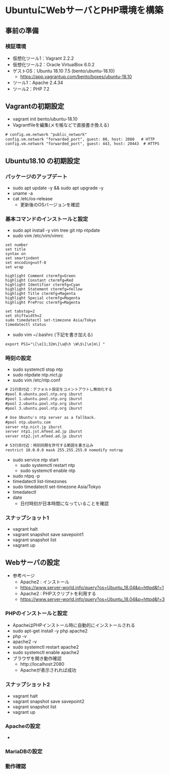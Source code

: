 # UbuntuにWebサーバとPHP環境を構築

## 事前の準備
### 検証環境
- 仮想化ツール1：Vagrant 2.2.2
- 仮想化ツール2：Oracle VirtualBox 6.0.2
- ゲストOS：Ubuntu 18.10 7.5 (bento/ubuntu-18.10)
    - https://app.vagrantup.com/bento/boxes/ubuntu-18.10
- ツール1：Apache 2.4.34
- ツール2：PHP 7.2

## Vagrantの初期設定
- vagrant init bento/ubuntu-18.10
- Vagrantfileを編集(メモ帳などで直接書き換える)
```txt
# config.vm.network "public_network"
config.vm.network "forwarded_port", guest: 80, host: 2080   # HTTP
config.vm.network "forwarded_port", guest: 443, host: 20443  # HTTPS
```

## Ubuntu18.10 の初期設定
### パッケージのアップデート
- sudo apt update -y && sudo apt upgrade -y
- uname -a
- cat /etc/os-release
    - 更新後のOSバージョンを確認

### 基本コマンドのインストールと設定
- sudo apt install -y vim tree git ntp ntpdate
- sudo vim /etc/vim/vimrc
```text
set number
set title
syntax on
set smartindent
set encoding=utf-8
set wrap

highlight Comment ctermfg=Green 
highlight Constant ctermfg=Red 
highlight Identifier ctermfg=Cyan 
highlight Statement ctermfg=Yellow 
highlight Title ctermfg=Magenta 
highlight Special ctermfg=Magenta 
highlight PreProc ctermfg=Magenta

set tabstop=2
set shiftwidth=2
sudo timedatectl set-timezone Asia/Tokyo
timedatectl status
```
- sudo vim ~/.bashrc (下記を書き加える)
```txt
export PS1="\[\e[1;32m\]\u@\h \W\$\[\e[m\] "
```

### 時刻の設定
- sudo systemctl stop ntp
- sudo ntpdate ntp.nict.jp
- sudo vim /etc/ntp.conf
```txt
# 21行目付近：デフォルト設定をコメントアウトし無効化する
#pool 0.ubuntu.pool.ntp.org iburst
#pool 1.ubuntu.pool.ntp.org iburst
#pool 2.ubuntu.pool.ntp.org iburst
#pool 3.ubuntu.pool.ntp.org iburst

# Use Ubuntu's ntp server as a fallback.
#pool ntp.ubuntu.com
server ntp.nict.jp iburst
server ntp1.jst.mfeed.ad.jp iburst
server ntp2.jst.mfeed.ad.jp iburst 

# 53行目付近：時刻同期を許可する範囲を書き込み
restrict 10.0.0.0 mask 255.255.255.0 nomodify notrap
```
- sudo service ntp start
    - sudo systemctl restart ntp
    - sudo systemctl enable ntp
- sudo ntpq -p
- timedatectl list-timezones
- sudo timedatectl set-timezone Asia/Tokyo 
- timedatectl 
- date
    - 日付時刻が日本時間になっていることを確認

### スナップショット1
- vagrant halt 
- vagrant snapshot save savepoint1
- vagrant snapshot list
- vagrant up

## Webサーバの設定
- 参考ページ
    - Apache2 : インストール
    - https://www.server-world.info/query?os=Ubuntu_18.04&p=httpd&f=1
    - Apache2 : PHPスクリプトを利用する
    - https://www.server-world.info/query?os=Ubuntu_18.04&p=httpd&f=3

### PHPのインストールと設定
- ApacheはPHPインストール時に自動的にインストールされる
- sudo apt-get install -y php apache2
- php -v
- apache2 -v
- sudo systemctl restart apache2
- sudo systemctl enable apache2
- ブラウザを開き動作確認
    - http://localhost:2080
    - Apacheが表示されれば成功

### スナップショット2
- vagrant halt 
- vagrant snapshot save savepoint2
- vagrant snapshot list
- vagrant up

### Apacheの設定
- 

### MariaDBの設定
### 動作確認